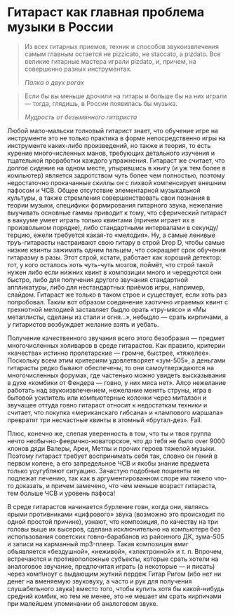 # Гитараст как главная проблема музыки в России

>   Из всех гитарных приемов, техник и способов звукоизвлечения самым главным
>   остается не pizzicato, не staccato, а pizdato. Все великие гитарные мастера
>   играли pizdato, и, причем, на совершенно разных инструментах.
>
>   *Палка о двух рогах*

>   Если бы вы меньше дрочили на гитары и больше бы на них играли — тогда,
>   глядишь, в России появилась бы музыка.
>
>   *Мудрость от безымянного гитариста*

Любой мало-мальски толковый гитарист знает, что обучение игре на инструменте
это не только практика в форме непосредственно игры на инструменте каких-либо
произведений, но также и теория, то есть курение многочисленных манов,
требующих детального изучения и тщательной проработки каждого упражнения.
Гитараст же считает, что долгое сидение на одном месте, упырившись в книгу (и
уж тем более в компьютер) является задротством чуть более чем полностью,
поэтому недостаточно прокачанные скиллы он с лихвой компенсирует внешним
пафосом и ЧСВ. Общее отсутствие элементарной музыкальной культуры, а также
стремления совершенствовать свои познания в теории музыки, специфики
формирования гитарного звука, нежелание выучивать основные гаммы приводит к
тому, что сферический гитараст в вакууме умеет играть только квинтами (причем
играет их в произвольном порядке), либо стандартными интервалами в
секунду/терцию, ежели требуется какая-то «мелодия». Ну, а самые ленивые
труъ-гитарасты настраивают свою гитару в строй Drop D, чтобы самые низкие
квинты зажимать одним пальцем, что сокращает срок обучения гитаразму в разы.
Этот строй, кстати, работает как хороший детектор: тот, у кого осталось хоть
чуть-чуть мозгов, поймёт, что строй такой нужен либо если нижних квинт в
композиции много и чередуются они быстро, либо для получения другого звучания
стандартной аппликатуры, либо для нестандартных приёмов игры, например,
слайдом. Гитараст же только в таком строе и существует, если хоть раз
попробовал. Таким вот образом соединение хаотично играемых квинт с трехнотной
мелодией заставляет быдло орать «тру-мясо» и «Мы металлисты, сделаны из стали и
огня…», небыдло — срать кирпичами, а у гитаристов возбуждает желание взять и
уебать.

Получение качественного звучания всего этого безобразия — предмет
многочисленных холиваров в среде гитарастов. Как правило, критерии «качества»
истинно пролетарские — громче, быстрее, «тяжелее». Поскольку всем этим
критериям удовлетворяет «зум-505», а деньгами гитарасты редко бывают
обеспечены, то они самоутверждаются на многочисленных форумах, где частенько
можно увидеть высказывания в духе «комбики от Фендера — говно, у них мяса нет».
Алсо нежелание работать над звукоизвлечением, нежелание менять струны, игра в
бытовой усилитель или компьютерные колонки через миталзон и звучащее оттуда
говно гитараст относит к недостаткам техники и считает, что покупка
«мериканскаго гибсана» и «лампового маршала» превратят три несчастные квинты в
атомный «брутал-дез». Fail.

Плюс, конечно же, слепая уверенность в том, что ты и твоя группа нечто
необычно-феерично-новаторское, что до тебя не было over 9000 клонов дяди
Валеры, Ареи, Метлы и прочих героев тяжелой музыки. Поэтому гитараст требует
воспринимать себя так, словно он гений в первом колене, а его запредельное ЧСВ
и якобы знание предмета только усугубляют ситуацию. Зачастую подобные поциенты
не подлежат лечению, так как в аргументированном споре им тяжело что-то
доказать, и причем замечено, что чем меньше возраст гитараста, тем больше ЧСВ и
уровень пафоса!

В среде гитарастов начинается бурление говн, когда они, являясь ярыми
противниками «цифрового» звука (возможно это происходит по одной простой
причине), узнают, что композиция, по качеству на три головы выше их высеров,
сделана исключительно на компьютере без использования советских говно-барабанов
из районного ДК, зума-505 и записи на карманный mp3-плеер. Такая композиция
вмиг объявляется «бездушной», «неживой», «электронной» и т. п. Впрочем,
встречаются и противоположные субъекты, которые срать хотели на аналоговое
звучание, предпочитая играть (а некоторые — и писать) через комп\ноут с
выдающим жуткий пердеж Гитар Ригом (ибо нет ни денег на вменяемую звуковуху, а
часто и рук для получения слушабельного звука) вместо того, чтобы купить хотя
бы какой-нибудь средний комбик, но тем не менее, это не мешает им срать
кирпичами при малейшем упоминании об аналоговом звуке.
